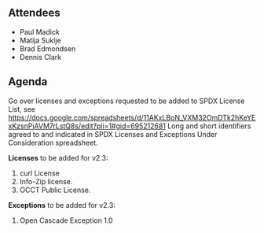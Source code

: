 ## Attendees

  - Paul Madick
  - Matija Suklje
  - Brad Edmondsen
  - Dennis Clark

## Agenda

Go over licenses and exceptions requested to be added to SPDX License
List, see
<https://docs.google.com/spreadsheets/d/11AKxLBoN_VXM32OmDTk2hKeYExKzsnPjAVM7rLstQ8s/edit?pli=1#gid=695212681>
Long and short identifiers agreed to and indicated in SPDX Licenses and
Exceptions Under Consideration spreadsheet.

**Licenses** to be added for v2.3:

1.  curl License
2.  Info-Zip license.
3.  OCCT Public License.

**Exceptions** to be added for v2.3:

1.  Open Cascade Exception 1.0

